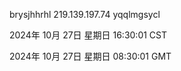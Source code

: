 brysjhhrhl 219.139.197.74 yqqlmgsycl

2024年 10月 27日 星期日 16:30:01 CST

2024年 10月 27日 星期日 08:30:01 GMT
